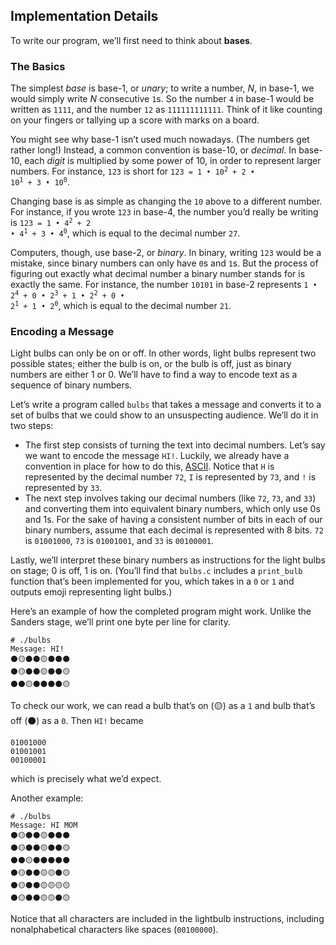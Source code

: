 
Implementation Details
----------------------

To write our program, we’ll first need to think about **bases**.

### The Basics

The simplest _base_ is base-1, or _unary_; to write a number, _N_, in base-1, we would simply write _N_ consecutive `1`s. So the number `4` in base-1 would be written as `1111`, and the number `12` as `111111111111`. Think of it like counting on your fingers or tallying up a score with marks on a board.

You might see why base-1 isn’t used much nowadays. (The numbers get rather long!) Instead, a common convention is base-10, or _decimal_. In base-10, each _digit_ is multiplied by some power of 10, in order to represent larger numbers. For instance, `123` is short for <code>123 = 1 • 10<sup>2</sup> + 2 • 10<sup>1</sup> + 3 • 10<sup>0</sup></code>.

Changing base is as simple as changing the `10` above to a different number. For instance, if you wrote `123` in base-4, the number you’d really be writing is <code>123 = 1 • 4<sup>2</sup> + 2 • 4<sup>1</sup> + 3 • 4<sup>0</sup></code>, which is equal to the decimal number `27`.

Computers, though, use base-2, or _binary_. In binary, writing `123` would be a mistake, since binary numbers can only have `0`s and `1`s. But the process of figuring out exactly what decimal number a binary number stands for is exactly the same. For instance, the number `10101` in base-2 represents <code>1 • 2<sup>4</sup> + 0 • 2<sup>3</sup> + 1 • 2<sup>2</sup> + 0 • 2<sup>1</sup> + 1 • 2<sup>0</sup></code>, which is equal to the decimal number `21`.

### Encoding a Message

Light bulbs can only be on or off. In other words, light bulbs represent two possible states; either the bulb is on, or the bulb is off, just as binary numbers are either 1 or 0. We’ll have to find a way to encode text as a sequence of binary numbers.

Let’s write a program called `bulbs` that takes a message and converts it to a set of bulbs that we could show to an unsuspecting audience. We’ll do it in two steps:

*   The first step consists of turning the text into decimal numbers. Let’s say we want to encode the message `HI!`. Luckily, we already have a convention in place for how to do this, [ASCII](https://asciichart.com/). Notice that `H` is represented by the decimal number `72`, `I` is represented by `73`, and `!` is represented by `33`.
*   The next step involves taking our decimal numbers (like `72`, `73`, and `33`) and converting them into equivalent binary numbers, which only use 0s and 1s. For the sake of having a consistent number of bits in each of our binary numbers, assume that each decimal is represented with 8 bits. `72` is `01001000`, `73` is `01001001`, and `33` is `00100001`.

Lastly, we’ll interpret these binary numbers as instructions for the light bulbs on stage; 0 is off, 1 is on. (You’ll find that `bulbs.c` includes a `print_bulb` function that’s been implemented for you, which takes in a `0` or `1` and outputs emoji representing light bulbs.)

Here’s an example of how the completed program might work. Unlike the Sanders stage, we’ll print one byte per line for clarity.

    # ./bulbs
    Message: HI!
    ⚫🟡⚫⚫🟡⚫⚫⚫
    ⚫🟡⚫⚫🟡⚫⚫🟡
    ⚫⚫🟡⚫⚫⚫⚫🟡
    

To check our work, we can read a bulb that’s on (🟡) as a `1` and bulb that’s off (⚫) as a `0`. Then `HI!` became

    01001000
    01001001
    00100001
    

which is precisely what we’d expect.

Another example:

    # ./bulbs
    Message: HI MOM
    ⚫🟡⚫⚫🟡⚫⚫⚫
    ⚫🟡⚫⚫🟡⚫⚫🟡
    ⚫⚫🟡⚫⚫⚫⚫⚫
    ⚫🟡⚫⚫🟡🟡⚫🟡
    ⚫🟡⚫⚫🟡🟡🟡🟡
    ⚫🟡⚫⚫🟡🟡⚫🟡
    

Notice that all characters are included in the lightbulb instructions, including nonalphabetical characters like spaces (`00100000`).
